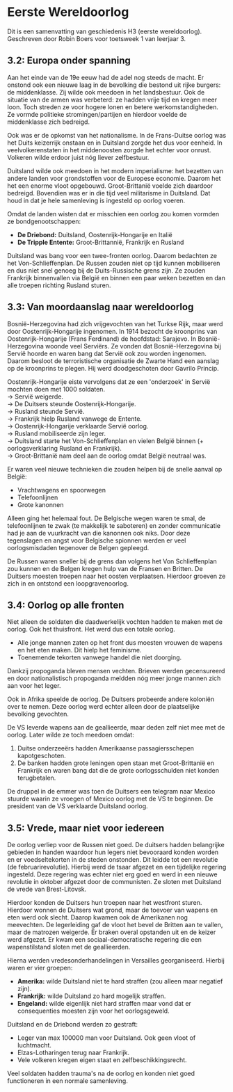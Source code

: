 # Eerste Wereldoorlog

Dit is een samenvatting van geschiedenis H3 (eerste wereldoorlog). Geschreven door Robin Boers voor toetsweek 1 van leerjaar 3.

## 3.2: Europa onder spanning

Aan het einde van de 19e eeuw had de adel nog steeds de macht. Er onstond ook een nieuwe laag in de bevolking die bestond uit rijke burgers: de middenklasse. Zij wilde ook meedoen in het landsbestuur. Ook de situatie van de armen was verbeterd: ze hadden vrije tijd en kregen meer loon. Toch streden ze voor hogere lonen en betere werkomstandigheden. Ze vormde politieke stromingen/partijen en hierdoor voelde de middenklasse zich bedreigd.

Ook was er de opkomst van het nationalisme. In de Frans-Duitse oorlog was het Duits keizerrijk onstaan en in Duitsland zorgde het dus voor eenheid. In veelvolkerenstaten in het middenoosten zorgde het echter voor onrust. Volkeren wilde erdoor juist nóg liever zelfbestuur.

Duitsland wilde ook meedoen in het modern imperialisme: het bezetten van andere landen voor grondstoffen voor de Europese economie. Daarom het het een enorme vloot opgebouwd. Groot-Brittanië voelde zich daardoor bedreigd. Bovendien was er in die tijd veel militarisme in Duitsland. Dat houd in dat je hele samenleving is ingesteld op oorlog voeren.

Omdat de landen wisten dat er misschien een oorlog zou komen vormden ze bondgenootschappen:

- **De Driebond:** Duitsland, Oostenrijk-Hongarije en Italië
- **De Tripple Entente:** Groot-Brittannië, Frankrijk en Rusland

Duitsland was bang voor een twee-fronten oorlog. Daarom bedachten ze het Von-Schlieffenplan. De Russen zouden niet op tijd kunnen mobiliseren en dus niet snel genoeg bij de Duits-Russische grens zijn. Ze zouden Frankrijk binnenvallen via België en binnen een paar weken bezetten en dan alle troepen richting Rusland sturen.

## 3.3: Van moordaanslag naar wereldoorlog

Bosnië-Herzegovina had zich vrijgevochten van het Turkse Rijk, maar werd door Oostenrijk-Hongarije ingenomen. In 1914 bezocht de kroonprins van Oostenrijk-Hongarije (Frans Ferdinand) de hoofdstad: Sarajevo. In Bosnië-Herzegovina woonde veel Serviërs. Ze vonden dat Bosnië-Herzegovina bij Servië hoorde en waren bang dat Servië ook zou worden ingenomen. Daarom besloot de terroristische organisatie de Zwarte Hand een aanslag op de kroonprins te plegen. Hij werd doodgeschoten door Gavrilo Princip.

Oostenrijk-Hongarije eiste vervolgens dat ze een 'onderzoek' in Servië mochten doen met 1000 soldaten.  
-> Servië weigerde.  
-> De Duitsers steunde Oostenrijk-Hongarije.  
-> Rusland steunde Servië.  
-> Frankrijk hielp Rusland vanwege de Entente.  
-> Oostenrijk-Hongarije verklaarde Servië oorlog.  
-> Rusland mobiliseerde zijn leger.  
-> Duitsland starte het Von-Schlieffenplan en vielen België binnen (+ oorlogsverklaring Rusland en Frankrijk).  
-> Groot-Brittanië nam deel aan de oorlog omdat België neutraal was.

Er waren veel nieuwe technieken die zouden helpen bij de snelle aanval op België:

- Vrachtwagens en spoorwegen
- Telefoonlijnen
- Grote kanonnen

Alleen ging het helemaal fout. De Belgische wegen waren te smal, de telefoonlijnen te zwak (te makkelijk te saboteren) en zonder communicatie had je aan de vuurkracht van die kanonnen ook niks. Door deze tegenslagen en angst voor Belgische spionnen werden er veel oorlogsmisdaden tegenover de Belgen gepleegd.

De Russen waren sneller bij de grens dan volgens het Von Schlieffenplan zou kunnen en de Belgen kregen hulp van de Fransen en Britten. De Duitsers moesten troepen naar het oosten verplaatsen. Hierdoor groeven ze zich in en ontstond een loopgravenoorlog.

## 3.4: Oorlog op alle fronten

Niet alleen de soldaten die daadwerkelijk vochten hadden te maken met de oorlog. Ook het thuisfront. Het werd dus een totale oorlog.

- Alle jonge mannen zaten op het front dus moesten vrouwen de wapens en het eten maken. Dit hielp het feminisme.
- Toenemende tekorten vanwege handel die niet doorging.

Dankzij propoganda bleven mensen vechten. Brieven werden gecensureerd en door nationalistisch propoganda meldden nóg meer jonge mannen zich aan voor het leger.

Ook in Afrika speelde de oorlog. De Duitsers probeerde andere koloniën over te nemen. Deze oorlog werd echter alleen door de plaatselijke bevolking gevochten.

De VS leverde wapens aan de geallieerde, maar deden zelf niet mee met de oorlog. Later wilde ze toch meedoen omdat:

1. Duitse onderzeeërs hadden Amerikaanse passagiersschepen kapotgeschoten.
2. De banken hadden grote leningen open staan met Groot-Brittanië en Frankrijk en waren bang dat die de grote oorlogsschulden niet konden terugbetalen.

De druppel in de emmer was toen de Duitsers een telegram naar Mexico stuurde waarin ze vroegen of Mexico oorlog met de VS te beginnen. De president van de VS verklaarde Duitsland oorlog.

## 3.5: Vrede, maar niet voor iedereen

De oorlog verliep voor de Russen niet goed. De duitsers hadden belangrijke gebieden in handen waardoor hun legers niet bevooraard konden worden en er voedseltekorten in de steden onstonden. Dit leidde tot een revolutie (de februarirevolutie). Hierbij werd de tsaar afgezet en een tijdelijke regering ingesteld. Deze regering was echter niet erg goed en werd in een nieuwe revolutie in oktober afgezet door de communisten. Ze sloten met Duitsland de vrede van Brest-Litovsk.

Hierdoor konden de Duitsers hun troepen naar het westfront sturen. Hierdoor wonnen de Duitsers wat grond, maar de toevoer van wapens en eten werd ook slecht. Daarop kwamen ook de Amerikanen nog meevechten. De legerleiding gaf de vloot het bevel de Britten aan te vallen, maar de matrozen weigerde. Er braken overal opstanden uit en de keizer werd afgezet. Er kwam een sociaal-democratische regering die een wapenstilstand sloten met de geallieerden.

Hierna werden vredesonderhandelingen in Versailles georganiseerd. Hierbij waren er vier groepen:

- **Amerika:** wilde Duitsland niet te hard straffen (zou alleen maar negatief zijn).
- **Frankrijk:** wilde Duitsland zo hard mogelijk straffen.
- **Engeland:** wilde eigenlijk niet hard straffen maar vond dat er consequenties moesten zijn voor het oorlogsgeweld.

Duitsland en de Driebond werden zo gestraft:

- Leger van max 100000 man voor Duitsland. Ook geen vloot of luchtmacht.
- Elzas-Lotharingen terug naar Frankrijk.
- Vele volkeren kregen eigen staat en zelfbeschikkingsrecht.

Veel soldaten hadden trauma's na de oorlog en konden niet goed functioneren in een normale samenleving.
